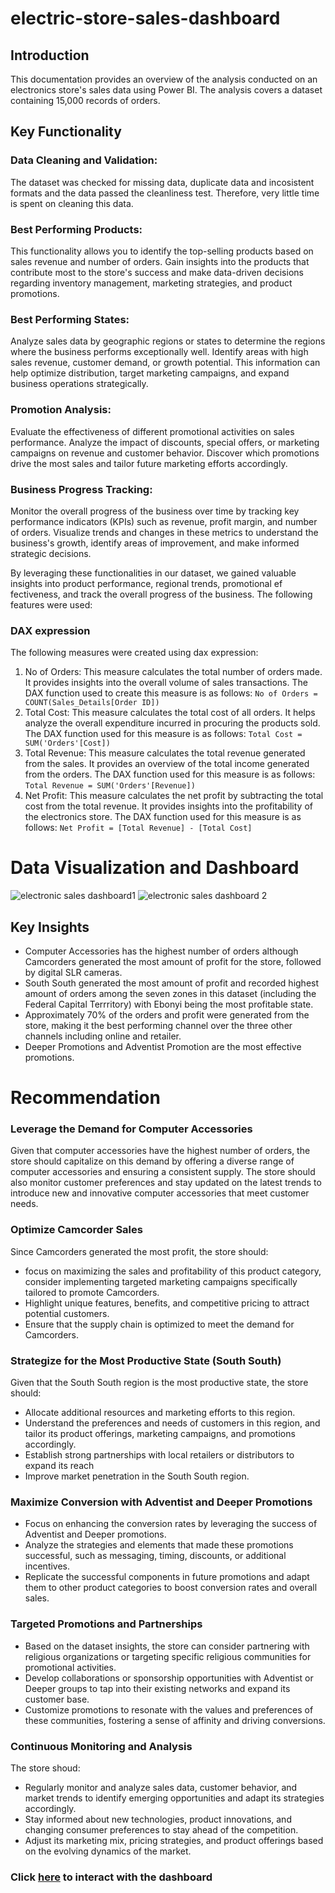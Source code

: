 # electric-store-sales-dashboard
## Introduction
This documentation provides an overview of the analysis conducted on an electronics store's sales data using Power BI. The analysis covers a dataset containing 15,000 records of orders.
## Key Functionality
### Data Cleaning and Validation:
The dataset was checked for missing data, duplicate data and incosistent formats and the data passed the cleanliness test. Therefore, very little time is spent on cleaning this data. 
### Best Performing Products: 
This functionality allows you to identify the top-selling products based on sales revenue and number of orders. Gain insights into the products that contribute most to the store's success and make data-driven decisions regarding inventory management, marketing strategies, and product promotions.

### Best Performing States: 
Analyze sales data by geographic regions or states to determine the regions where the business performs exceptionally well. Identify areas with high sales revenue, customer demand, or growth potential. This information can help optimize distribution, target marketing campaigns, and expand business operations strategically.

### Promotion Analysis: 
Evaluate the effectiveness of different promotional activities on sales performance. Analyze the impact of discounts, special offers, or marketing campaigns on revenue and customer behavior. Discover which promotions drive the most sales and tailor future marketing efforts accordingly.

### Business Progress Tracking: 
Monitor the overall progress of the business over time by tracking key performance indicators (KPIs) such as revenue, profit margin, and number of orders. Visualize trends and changes in these metrics to understand the business's growth, identify areas of improvement, and make informed strategic decisions.

By leveraging these functionalities in our dataset, we gained valuable insights into product performance, regional trends, promotional ef
fectiveness, and track the overall progress of the business. The following features were used:
### DAX expression
The following measures were created using dax expression:
1. No of Orders: This measure calculates the total number of orders made. It provides insights into the overall volume of sales transactions. The DAX function used to create this measure is as follows:
```No of Orders = COUNT(Sales_Details[Order ID])```
2. Total Cost: This measure calculates the total cost of all orders. It helps analyze the overall expenditure incurred in procuring the products sold. The DAX function used for this measure is as follows: `Total Cost = SUM('Orders'[Cost])`
3. Total Revenue: This measure calculates the total revenue generated from the sales. It provides an overview of the total income generated from the orders. The DAX function used for this measure is as follows: `Total Revenue = SUM('Orders'[Revenue])`
4. Net Profit: This measure calculates the net profit by subtracting the total cost from the total revenue. It provides insights into the profitability of the electronics store. The DAX function used for this measure is as follows:
`Net Profit = [Total Revenue] - [Total Cost]`
# Data Visualization and Dashboard
![electronic sales dashboard1](https://github.com/saintgokex/electric-store-sales-dashboard/blob/main/electronic%20sales%20dashboard%201.png)
![electronic sales dashboard 2](https://github.com/saintgokex/electric-store-sales-dashboard/blob/main/electronic%20sales%20dashboard%202.png)
## Key Insights
* Computer Accessories has the highest number of orders although Camcorders generated the most amount of profit for the store, followed by digital SLR cameras.
* South South generated the most amount of profit and recorded highest amount of orders among the seven zones in this dataset (including the Federal Capital Terrritory) with Ebonyi being the most profitable state. 
* Approximately 70% of the orders and profit were generated from the store, making it the best performing channel over the three other channels including online and retailer. 
* Deeper Promotions and Adventist Promotion are the most effective promotions.
# Recommendation
### Leverage the Demand for Computer Accessories
Given that computer accessories have the highest number of orders, the store should capitalize on this demand by offering a diverse range of computer accessories and ensuring a consistent supply. The store should also monitor customer preferences and stay updated on the latest trends to introduce new and innovative computer accessories that meet customer needs.

### Optimize Camcorder Sales 
Since Camcorders generated the most profit, the store should:
* focus on maximizing the sales and profitability of this product category, consider implementing targeted marketing campaigns specifically tailored to promote Camcorders.
* Highlight unique features, benefits, and competitive pricing to attract potential customers. 
* Ensure that the supply chain is optimized to meet the demand for Camcorders.

### Strategize for the Most Productive State (South South) 
Given that the South South region is the most productive state, the store should: 
* Allocate additional resources and marketing efforts to this region. 
* Understand the preferences and needs of customers in this region, and tailor its product offerings, marketing campaigns, and promotions accordingly. 
* Establish strong partnerships with local retailers or distributors to expand its reach 
* Improve market penetration in the South South region.

### Maximize Conversion with Adventist and Deeper Promotions
* Focus on enhancing the conversion rates by leveraging the success of Adventist and Deeper promotions. 
* Analyze the strategies and elements that made these promotions successful, such as messaging, timing, discounts, or additional incentives. 
* Replicate the successful components in future promotions and adapt them to other product categories to boost conversion rates and overall sales.

### Targeted Promotions and Partnerships 
* Based on the dataset insights, the store can consider partnering with religious organizations or targeting specific religious communities for promotional activities. 
* Develop collaborations or sponsorship opportunities with Adventist or Deeper groups to tap into their existing networks and expand its customer base. 
* Customize promotions to resonate with the values and preferences of these communities, fostering a sense of affinity and driving conversions.

### Continuous Monitoring and Analysis 
The store shoud:
* Regularly monitor and analyze sales data, customer behavior, and market trends to identify emerging opportunities and adapt its strategies accordingly. 
* Stay informed about new technologies, product innovations, and changing consumer preferences to stay ahead of the competition. 
* Adjust its marketing mix, pricing strategies, and product offerings based on the evolving dynamics of the market.
### Click [here](https://app.powerbi.com/groups/me/reports/b7133a87-91ab-4668-bd46-a4bfcbbc985c) to interact with the dashboard

